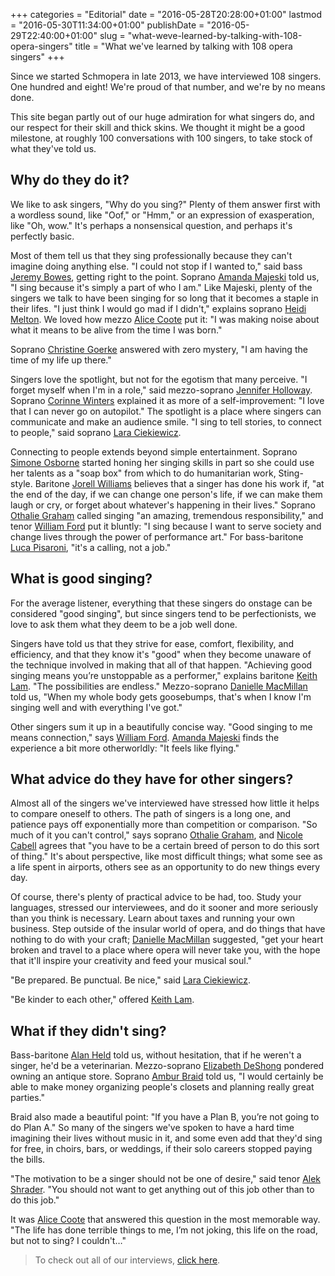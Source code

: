 +++
categories = "Editorial"
date = "2016-05-28T20:28:00+01:00"
lastmod = "2016-05-30T11:34:00+01:00"
publishDate = "2016-05-29T22:40:00+01:00"
slug = "what-weve-learned-by-talking-with-108-opera-singers"
title = "What we&#039;ve learned by talking with 108 opera singers"
+++

Since we started Schmopera in late 2013, we have interviewed 108 singers. One hundred and eight! We're proud of that number, and we're by no means done.

This site began partly out of our huge admiration for what singers do, and our respect for their skill and thick skins. We thought it might be a good milestone, at roughly 100 conversations with 100 singers, to take stock of what they've told us.

## Why do they do it?

We like to ask singers, "Why do you sing?" Plenty of them answer first with a wordless sound, like "Oof," or "Hmm," or an expression of exasperation, like "Oh, wow." It's perhaps a nonsensical question, and perhaps it's perfectly basic.

Most of them tell us that they sing professionally because they can't imagine doing anything else. "I could not stop if I wanted to," said bass [Jeremy Bowes](/spotlight-on-jeremy-bowes/), getting right to the point. Soprano [Amanda Majeski](/spotlight-on-amanda-majeski/) told us, "I sing because it's simply a part of who I am." Like Majeski, plenty of the singers we talk to have been singing for so long that it becomes a staple in their lifes. "I just think I would go mad if I didn't," explains soprano [Heidi Melton](/talking-with-singers-heidi-melton/). We loved how mezzo [Alice Coote](/talking-with-singers-alice-coote/) put it: "I was making noise about what it means to be alive from the time I was born."

Soprano [Christine Goerke](/talking-with-singers-christine-goerke/) answered with zero mystery, "I am having the time of my life up there."

Singers love the spotlight, but not for the egotism that many perceive. "I forget myself when I'm in a role," said mezzo-soprano [Jennifer Holloway](/talking-with-singers-jennifer-holloway/). Soprano [Corinne Winters](/talking-with-singers-corinne-winters/) explained it as more of a self-improvement: "I love that I can never go on autopilot." The spotlight is a place where singers can communicate and make an audience smile. "I sing to tell stories, to connect to people," said soprano [Lara Ciekiewicz](/spotlight-on-lara-ciekiewicz/).

Connecting to people extends beyond simple entertainment. Soprano [Simone Osborne](/talking-with-singers-simone-osborne/) started honing her singing skills in part so she could use her talents as a "soap box" from which to do humanitarian work, Sting-style. Baritone [Jorell Williams](/talking-with-singers-jorell-williams/) believes that a singer has done his work if, "at the end of the day, if we can change one person's life, if we can make them laugh or cry, or forget about whatever's happening in their lives." Soprano [Othalie Graham](/talking-with-singers-othalie-graham/) called singing "an amazing, tremendous responsibility," and tenor [William Ford](/spotlight-on-william-ford/) put it bluntly: "I sing because I want to serve society and change lives through the power of performance art." For bass-baritone [Luca Pisaroni](/talking-with-singers-luca-pisaroni/), "it's a calling, not a job."

## What is good singing?

For the average listener, everything that these singers do onstage can be considered "good singing", but since singers tend to be perfectionists, we love to ask them what they deem to be a job well done.

Singers have told us that they strive for ease, comfort, flexibility, and efficiency, and that they know it's "good" when they become unaware of the technique involved in making that all of that happen. "Achieving good singing means you’re unstoppable as a performer," explains baritone [Keith Lam](/spotlight-on-keith-lam/). "The possibilities are endless." Mezzo-soprano [Danielle MacMillan](/spotlight-on-danielle-macmillan/) told us, "When my whole body gets goosebumps, that's when I know I'm singing well and with everything I've got." 

Other singers sum it up in a beautifully concise way. "Good singing to me means connection," says [William Ford](/spotlight-on-william-ford/). [Amanda Majeski](/spotlight-on-amanda-majeski/) finds the experience a bit more otherworldly: "It feels like flying."

## What advice do they have for other singers?

Almost all of the singers we've interviewed have stressed how little it helps to compare oneself to others. The path of singers is a long one, and patience pays off exponentially more than competition or comparison. "So much of it you can't control," says soprano [Othalie Graham](/talking-with-singers-othalie-graham/), and [Nicole Cabell](/talking-with-singers-nicole-cabell/) agrees that "you have to be a certain breed of person to do this sort of thing." It's about perspective, like most difficult things; what some see as a life spent in airports, others see as an opportunity to do new things every day.

Of course, there's plenty of practical advice to be had, too. Study your languages, stressed our interviewees, and do it sooner and more seriously than you think is necessary. Learn about taxes and running your own business. Step outside of the insular world of opera, and do things that have nothing to do with your craft; [Danielle MacMillan](/spotlight-on-danielle-macmillan/) suggested, "get your heart broken and travel to a place where opera will never take you, with the hope that it'll inspire your creativity and feed your musical soul."

"Be prepared. Be punctual. Be nice," said [Lara Ciekiewicz](/spotlight-on-lara-ciekiewicz/). 

"Be kinder to each other," offered [Keith Lam](/spotlight-on-keith-lam/).

## What if they didn't sing?

Bass-baritone [Alan Held](/talking-with-singers-alan-held/) told us, without hesitation, that if he weren't a singer, he'd be a veterinarian. Mezzo-soprano [Elizabeth DeShong](/talking-with-singers-elizabeth-deshong/) pondered owning an antique store. Soprano [Ambur Braid](/talking-with-singers-ambur-braid/) told us, "I would certainly be able to make money organizing people's closets and planning really great parties."

Braid also made a beautiful point: "If you have a Plan B, you’re not going to do Plan A." So many of the singers we've spoken to have a hard time imagining their lives without music in it, and some even add that they'd sing for free, in choirs, bars, or weddings, if their solo careers stopped paying the bills.

"The motivation to be a singer should not be one of desire," said tenor [Alek Shrader](/talking-with-singers-alek-shrader/). "You should not want to get anything out of this job other than to do this job."

It was [Alice Coote](/talking-with-singers-alice-coote/) that answered this question in the most memorable way. "The life has done terrible things to me, I’m not joking, this life on the road, but not to sing? I couldn't…"

>To check out all of our interviews, [click here](/categories/interview/).
